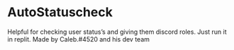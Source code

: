 # AutoStatuscheck
Helpful for checking user status’s and giving them discord roles. 
Just run it in replit.
Made by Caleb.#4520 and his dev team
